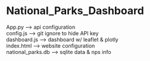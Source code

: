 # National_Parks_Dashboard

App.py --> api configuration  <br> 
config.js --> git ignore to hide API key  <br>
dashboard.js --> dashboard w/ leaflet & plotly  <br>
index.html --> website configuration  <br>
national_parks.db --> sqlite data & nps info  <br>
